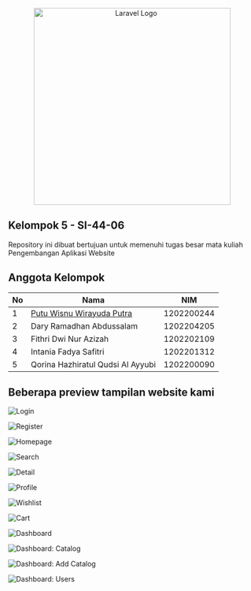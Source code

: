 <p align="center"><a href="https://laravel.com" target="_blank"><img src="https://raw.githubusercontent.com/laravel/art/master/logo-lockup/5%20SVG/2%20CMYK/1%20Full%20Color/laravel-logolockup-cmyk-red.svg" width="400" alt="Laravel Logo"></a></p>

## Kelompok 5 - SI-44-06

Repository ini dibuat bertujuan untuk memenuhi tugas besar mata kuliah Pengembangan Aplikasi Website


## Anggota Kelompok

| No | Nama | NIM |
|-|-|-|
| 1 | <a href="https://www.instagram.com/puutuuu_/" target="_blank" class="nav-link px-2 text-dark">Putu Wisnu Wirayuda Putra</a> | 1202200244 |
| 2 | Dary Ramadhan Abdussalam | 1202204205 |
| 3 | Fithri Dwi Nur Azizah | 1202202109 |
| 4 | Intania Fadya Safitri | 1202201312 |
| 5 | Qorina Hazhiratul Qudsi Al Ayyubi | 1202200090 |



## Beberapa preview tampilan website kami

![Login](https://github.com/wisnuwirayuda15/TUBES_WAD/raw/master/public/img/screenshots/login.png)

![Register](https://github.com/wisnuwirayuda15/TUBES_WAD/raw/master/public/img/screenshots/register.png)

![Homepage](https://github.com/wisnuwirayuda15/TUBES_WAD/raw/master/public/img/screenshots/homepage.png)

![Search](https://github.com/wisnuwirayuda15/TUBES_WAD/raw/master/public/img/screenshots/search.png)

![Detail](https://github.com/wisnuwirayuda15/TUBES_WAD/raw/master/public/img/screenshots/detail.png)

![Profile](https://github.com/wisnuwirayuda15/TUBES_WAD/raw/master/public/img/screenshots/profile.png)

![Wishlist](https://github.com/wisnuwirayuda15/TUBES_WAD/raw/master/public/img/screenshots/wishlist.png)

![Cart](https://github.com/wisnuwirayuda15/TUBES_WAD/raw/master/public/img/screenshots/cart.png)

![Dashboard](https://github.com/wisnuwirayuda15/TUBES_WAD/raw/master/public/img/screenshots/dashboard.png)

![Dashboard: Catalog](https://github.com/wisnuwirayuda15/TUBES_WAD/raw/master/public/img/screenshots/catalog.png)

![Dashboard: Add Catalog](https://github.com/wisnuwirayuda15/TUBES_WAD/raw/master/public/img/screenshots/add-catalog.png)

![Dashboard: Users](https://github.com/wisnuwirayuda15/TUBES_WAD/raw/master/public/img/screenshots/users.png)

